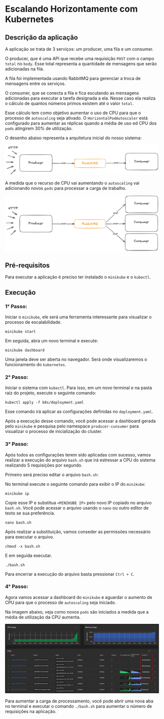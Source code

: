 # Escalando Horizontamente com Kubernetes

## Descrição da aplicação

A aplicação se trata de 3 serviços: um producer, uma fila e um consumer.

O producer, que é uma API que recebe uma requisição `POST` com o campo `total` no `body`. Esse total representa a quantidade de mensagens que serão adicionadas na fila.

A fila foi implementada usando RabbitMQ para gerenciar a troca de mensagens entre os serviços.

O consumer, que se conecta a fila e fica escutando as mensagens adicionadas para executar a tarefa designada a ela. Nesse caso ela realiza o cálculo de quantos números primos existem até o valor `total`.

Esse cálculo tem como objetivo aumentar o uso de CPU para que o processo de `autoscaling` seja ativado. O `HorizontalPodAutoscaler` está configurado para aumentar as réplicas quando a média de uso ed CPU dos `pods` atingirem 30% de utilização.

O desenho abaixo representa a arquitetura inicial do nosso sistema:

![Arquitetura](assets/producer-consumer.png)

A medida que o recurso de CPU vai aumentando o `autoscaling` vai adicionando novos `pods` para processar a carga de trabalho.

![Arquitetura Escalando](assets/producer-consumer-scaling.png)

## Pré-requisitos

Para executar a aplicação é preciso ter instalado o ```minikube``` e o ```kubectl```.

## Execução

### 1° Passo:

Iniciar o ```minikube```, ele será uma ferramenta interessante para visualizar o processo de escalabilidade.

```
minikube start
```

Em seguida, abra um novo terminal e execute:

```
minikube dashboard
```
Uma janela deve ser aberta no navegador. Será onde visualizaremos o funcionamento do `kubernetes`.

### 2° Passo:

Iniciar o sistema com `kubectl`. Para isso, em um novo terminal e na pasta raiz do projeto, execute o seguinte comando:

```
kubectl apply -f k8s/deployment.yaml
```

Esse comando irá aplicar as configurações definidas no `deployment.yaml`.

Após a execução desse comando, você pode acessar a dashboard gerada pelo `minikube` e pesquisa pelo namespace `producer-cunsumer` para visualizar o processo de inicialização do cluster.

### 3° Passo:

Após todos as configurações terem sido aplicadas com sucesso, vamos realizar a execução do arquivo `bash.sh` que irá estressar a CPU do sistema realizando 5 requisições por segundo.

Primeiro será preciso editar o arquivo `bash.sh`:

No terminal execute o seguinte comando para exibir o IP do `minikube`:

```
minikube ip
```

Copie esse IP e substitua `<MINIKUBE IP>` pelo novo IP copiado no arquivo `bash.sh`. Você pode acessar o arquivo usando o `nano` ou outro editor de texto se sua preferência.

```
nano bash.sh
```

Após realizar a substituição, vamos conseder as permissões necessário para executar o arquivo.

```
chmod -x bash.sh
```

E em seguida executar.

```
./bash.sh
```

Para encerrar a execução do arquivo basta pressionar `Ctrl + C`.

### 4° Passo:

Agora vamos acessar a dashboard do `minikube` e aguardar o aumento de CPU para que o processo de `autoscaling` seja iniciado.

Na imagem abaixo, veja como novos `pods` são iniciados a medida que a média de utilização da CPU aumenta.

![Escalando](/assets/scaling.png)

Para aumentar a carga de processamento, você pode abrir uma nova aba no terminal e executar o comando `./bash.sh` para aumentar o número de requisições na aplicação.